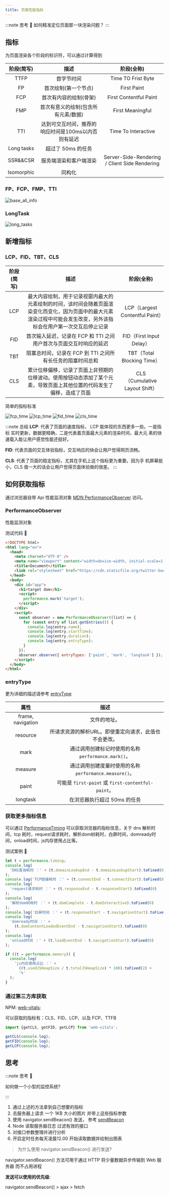```yaml
---
title: 页面性能指标
---
```


:::note 思考 🤔
如何精准定位页面那一块渲染问题？
:::

## 指标

为页面渲染各个阶段的标识符，可以通过计算得到

|阶段(简写)|描述|阶段(全称)|
|:-:|:-:|:-:|
|TTFP|首字节时间|Time TO Frist Byte|
|FP|首次绘制(第一个节点)|First Paint|
|FCP|首次有内容的绘制(骨架)|First Contentful Paint|
|FMP|首次有意义的绘制(包含所有元素/数据)|First Meaningful|
|TTI|达到可交互时间，推荐的响应时间是100ms以内否则有延迟|Time To Interactive|
|Long tasks|超过了 50ms 的任务||
|SSR&&CSR|服务端渲染和客户端渲染|Server-Side-Rendering / Client Side Rendering|
|Isomorphic|同构化||

### FP、FCP、FMP、TTI

![base_all_info](/images/performance/base_all_info.png)

### LongTask

![long_tasks](/images/performance/long_tasks.png)

## 新增指标

### LCP、FID、TBT、CLS

|阶段(简写)|描述|阶段(全称)|
|:-:|:-:|:-:|
|LCP|最⼤内容绘制，⽤于记录视窗内最⼤的元素绘制的时间，该时间会随着⻚⾯渲染变化⽽变化，因为⻚⾯中的最⼤元素渲染过程中可能会发⽣改变，另外该指标会在⽤户第⼀次交互后停⽌记录|LCP（Largest Contentful Paint）|
|FID|⾸次输⼊延迟，记录在 FCP 和 TTI 之间⽤户⾸次与⻚⾯交互时响应的延迟|FID（First Input Delay）|
|TBT|阻塞总时间，记录在 FCP 到 TTI 之间所有⻓任务的阻塞时间总和|TBT（Total Blocking Time）|
|CLS|累计位移偏移，记录了⻚⾯上⾮预期的位移波动。使⽤按钮动态添加了某个元素，导致⻚⾯上其他位置的代码发⽣了偏移，造成了⻚⾯|CLS（Cumulative Layout Shift）|

简单的指标标准

![fcp_time](/images/performance/fcp_time.png)
![lcp_time](/images/performance/lcp_time.png)
![fid_time](/images/performance/fid_time.png)
![cls_time](/images/performance/cls_time.png)

:::note 总结
**LCP**: 代表了⻚⾯的速度指标， LCP 能体现的东⻄更多⼀些。⼀是指标
实时更新，数据更精确，⼆是代表着⻚⾯最⼤元素的渲染时间，最⼤元
素的快速载⼊能让⽤户感觉性能还挺好。

**FID**: 代表⻚⾯的交互体验指标，交互响应的快会让⽤户觉得⽹⻚流畅。

**CLS**: 代表了⻚⾯的稳定指标，尤其在⼿机上这个指标更为重要。因为⼿
机屏幕挺⼩，CLS 值⼀⼤的话会让⽤户觉得⻚⾯体验做的很差。
:::

## 如何获取指标

通过浏览器自带 Api 性能监测对象 [MDN PerformanceObserver](https://developer.mozilla.org/zh-CN/docs/Web/API/PerformanceObserver/PerformanceObserver) 访问。

### PerformanceObserver

性能监测对象

测试代码 🍺

```html
<!DOCTYPE html>
<html lang="en">
  <head>
    <meta charset="UTF-8" />
    <meta name="viewport" content="width=device-width, initial-scale=1.0" />
    <title>Document</title>
    <link rel="stylesheet" href="https://cdn.staticfile.org/twitter-bootstrap/5.0.0-alpha1/css/bootstrap-reboot.min.css"/>
  </head>
  <body>
    <div id="app">
      <h1>target dom</h1>
      <script>
        performance.mark('target');
      </script>
    </div>
    <script>
      const observer = new PerformanceObserver((list) => {
        for (const entry of list.getEntries()) {
          console.log(entry.name);
          console.log(entry.startTime);
          console.log(entry.duration);
          console.log(entry.entryType);
        }
      });
      observer.observe({ entryTypes: ['paint', 'mark', 'longtask'] });
    </script>
  </body>
</html>
```

### entryType

更为详细的描述请参考 [entryType](https://developer.mozilla.org/zh-CN/docs/Web/API/PerformanceEntry/entryType)

|属性|描述|
|:-:|:-:|
|frame, navigation|文件的地址。|
|resource|所请求资源的解析URL。即使重定向请求，此值也不会更改。|
|mark|通过调用创建标记时使用的名称 `performance.mark()`。|
|measure|通过调用创建度量时使用的名称 `performance.measure()`。|
|paint|可能是 `first-paint` 或 `first-contentful-paint`。|
|longtask|在浏览器执行超过 50ms 的任务|

### 获取更多指标信息

可以通过 [PerformanceTiming](https://developer.mozilla.org/zh-CN/docs/Web/API/PerformanceTiming) 可以获取浏览器的指标信息，关于 dns 解析时间，tcp 耗时，request请求耗时，解析dom树耗时，白屏时间，domready时间，onload时间，js内存使用占比等。

测试案例 🍺

```js
let t = performance.timing;
console.log(
  'DNS查询耗时 ：' + (t.domainLookupEnd - t.domainLookupStart).toFixed(0)
);
console.log('TCP链接耗时 ：' + (t.connectEnd - t.connectStart).toFixed(0));
console.log(
  'request请求耗时 ：' + (t.responseEnd - t.responseStart).toFixed(0)
);
console.log(
  '解析dom树耗时 ：' + (t.domComplete - t.domInteractive).toFixed(0)
);
console.log('白屏时间 ：' + (t.responseStart - t.navigationStart).toFixed(0));
console.log(
  'domready时间 ：' +
    (t.domContentLoadedEventEnd - t.navigationStart).toFixed(0)
);
console.log(
  'onload时间 ：' + (t.loadEventEnd - t.navigationStart).toFixed(0)
);

if ((t = performance.memory)) {
  console.log(
    'js内存使用占比 ：' +
      ((t.usedJSHeapSize / t.totalJSHeapSize) * 100).toFixed(2) +
      '%'
  );
}
```

### 通过第三方库获取

NPM: [web-vitals](https://www.npmjs.com/package/web-vitals);

可以获取的指标有：CLS、FID、LCP、以及 FCP、TTFB

```js
import {getCLS, getFID, getLCP} from 'web-vitals';

getCLS(console.log);
getFID(console.log);
getLCP(console.log);
```

## 思考

:::note 思考 🤔

如何做一个小型的监控系统?

:::

1. 通过上述的方法拿到自己想要的指标
2. 去服务器上请求 一个 1KB 大小的图片 并带上这些指标参数
3. 使用 navigator.sendBeacon() 发送， 参考 [sendBeacon](https://developer.mozilla.org/zh-CN/docs/Web/API/Navigator/sendBeacon)
4. Node 读取服务器日志 过滤有效的接口
5. 对接口参数整理并进行分析
6. 开启定时任务每天凌晨12.00 开始读取数据并绘制出图表

> 为什么使用 navigator.sendBeacon() 进行发送?

navigator.sendBeacon() 方法可用于通过 HTTP 将少量数据异步传输到 Web 服务器 而不占用进程

**发送可以使用的优先级**:

navigator.sendBeacon() > ajax > fetch
